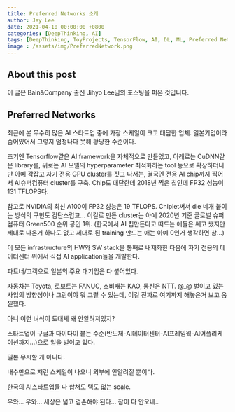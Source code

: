 ```yaml
---
title: Preferred Networks 소개
author: Jay Lee
date: 2021-04-10 00:00:00 +0800
categories: [DeepThinking, AI]
tags: [DeepThinking, ToyProjects, TensorFlow, AI, DL, ML, Preferred Networks, GithubPage, Retrospect, AdaptiveAUTOSAR, AUTOSAR, ClassicAUTOSAR, ECU, CPU, GPU, OTA]
image : /assets/img/PreferredNetwork.png
---
```


## About this post

이 글은 Bain&Company 출신 Jihyo Lee님의 포스팅을 퍼온 것입니다.

## Preferred Networks

최근에 본 무수히 많은 AI 스타트업 중에 가장 스케일이 크고 대담한 업체. 일본기업이라 숨어있어서 그렇지 엄청나다 못해 황당한 수준이다. 

초기엔 Tensorflow같은 AI framework을 자체적으로 만들었고, 아래로는 CuDNN같은 library를, 위로는 AI 모델의 hyperparameter 최적화하는 tool 등으로 확장하더니만 아예 각잡고 자기 전용 GPU cluster를 짓고 나서는, 결국엔 전용 AI chip까지 찍어서 AI슈퍼컴퓨터 cluster를 구축. Chip도 대단한데 2018년 찍은 칩인데 FP32 성능이 131 TFLOPS다. 

참고로 NVIDIA의 최신 A100이 FP32 성능은 19 TFLOPS. Chiplet써서 die 네개 붙이는 방식의 구현도 감탄스럽고... 이걸로 만든 cluster는 아예 2020년 기준 글로벌 슈퍼컴퓨터 Green500 순위 공인 1위. (한국에서 AI 칩만든다고 떠드는 애들은 쎄고 쌨지만 제대로 나온거 하나도 없고 제대로 된 training 만드는 애는 아예 0인거 생각하면 참...)

이 모든 infrastructure의 HW와 SW stack을 통째로 내재화한 다음에 자기 전용의 데이터센터 위에서 직접 AI application들을 개발한다. 

파트너/고객으로 일본의 주요 대기업은 다 붙어있다. 

자동차는 Toyota, 로보트는 FANUC, 소비재는 KAO, 통신은 NTT. @_@ 벌이고 있는 사업의 방향성이나 그림이야 뭐 그럴 수 있는데, 이걸 진짜로 여기까지 해놓은거 보고 움찔했다. 

아니 이런 녀석이 도대체 왜 안알려져있지? 

스타트업이 구글과 다이다이 붙는 수준(반도체-AI데이터센터-AI프레임웍-AI어플리케이션까지...)으로 일을 벌이고 있다. 

일본 무시할 게 아니다. 

내수만으로 저런 스케일이 나오니 외부에 안알려질 뿐이다. 

한국의 AI스타트업들 다 합쳐도 택도 없는 scale.

우와... 우와... 세상은 넓고 겸손해야 된다... 잠이 다 안오네..